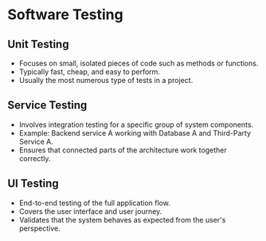 # Software Testing

## Unit Testing
- Focuses on small, isolated pieces of code such as methods or functions.
- Typically fast, cheap, and easy to perform.
- Usually the most numerous type of tests in a project.

## Service Testing
- Involves integration testing for a specific group of system components.
- Example: Backend service A working with Database A and Third-Party Service A.
- Ensures that connected parts of the architecture work together correctly.

## UI Testing
- End-to-end testing of the full application flow.
- Covers the user interface and user journey.
- Validates that the system behaves as expected from the user's perspective.  
